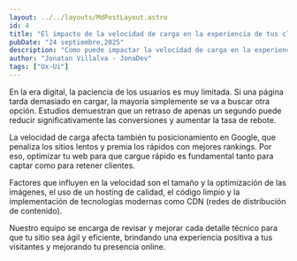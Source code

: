 ```yaml
---
layout: ../../layouts/MdPostLayout.astro
id: 4
title: "El impacto de la velocidad de carga en la experiencia de tus clientes"
pubDate: "24 septiembre,2025"
description: "Como puede impactar la velocidad de carga en la experiencia de tus clientes al navegar en tu web. Aqui te lo explicamos de manera simple y clara."
author: "Jonatan Villalva - JonaDev"
tags: ["Ux-Ui"]
---
```


En la era digital, la paciencia de los usuarios es muy limitada. Si una página tarda demasiado en cargar, la mayoría simplemente se va a buscar otra opción. Estudios demuestran que un retraso de apenas un segundo puede reducir significativamente las conversiones y aumentar la tasa de rebote.

La velocidad de carga afecta también tu posicionamiento en Google, que penaliza los sitios lentos y premia los rápidos con mejores rankings. Por eso, optimizar tu web para que cargue rápido es fundamental tanto para captar como para retener clientes.

Factores que influyen en la velocidad son el tamaño y la optimización de las imágenes, el uso de un hosting de calidad, el código limpio y la implementación de tecnologías modernas como CDN (redes de distribución de contenido).

Nuestro equipo se encarga de revisar y mejorar cada detalle técnico para que tu sitio sea ágil y eficiente, brindando una experiencia positiva a tus visitantes y mejorando tu presencia online.

